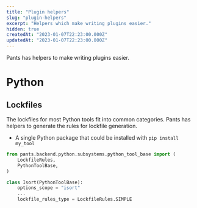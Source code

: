 ```yaml
---
title: "Plugin helpers"
slug: "plugin-helpers"
excerpt: "Helpers which make writing plugins easier."
hidden: true
createdAt: "2023-01-07T22:23:00.000Z"
updatedAt: "2023-01-07T22:23:00.000Z"
---
```

Pants has helpers to make writing plugins easier.

# Python

## Lockfiles

The lockfiles for most Python tools fit into common categories. Pants has helpers to generate the rules for lockfile generation.

- A single Python package that could be installed with `pip install my_tool`

```python
from pants.backend.python.subsystems.python_tool_base import (
    LockfileRules,
    PythonToolBase,
)

class Isort(PythonToolBase):
    options_scope = "isort"
    ...
    lockfile_rules_type = LockfileRules.SIMPLE
```

